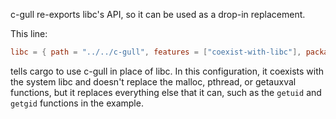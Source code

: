 c-gull re-exports libc's API, so it can be used as a drop-in replacement.

This line:

```toml
libc = { path = "../../c-gull", features = ["coexist-with-libc"], package = "c-gull" }
```

tells cargo to use c-gull in place of libc. In this configuration, it coexists
with the system libc and doesn't replace the malloc, pthread, or getauxval
functions, but it replaces everything else that it can, such as the `getuid`
and `getgid` functions in the example.
